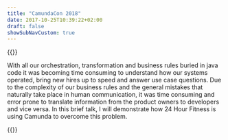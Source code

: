 ```yaml
---
title: "CamundaCon 2018"
date: 2017-10-25T10:39:22+02:00
draft: false
showSubNavCustom: true
---
```



{{<camundacon-talk title="Workflow Automation at Scale" date="Thursday, September 21, 10:30 am" speakers="Jimmy Floyd" headshot="Jimmy.jpg" about="Jimmy Floyd has 20 years of software development experiences in fields ranging from the NASA and the Military to Insurance and Health and Fitness.  Through out my career I have become focused on the problem of code with larges amount of logic complexity and how to develop and maintain it.  That focus is what lead me to Camunda." >}}
<p>
With all our orchestration, transformation and business rules buried in java code it was becoming time consuming to understand how our systems operated, bring new hires up to speed and answer use case questions. Due to the complexity of our business rules and the general mistakes that naturally take place in human communication, it was time consuming and error prone to translate information from the product owners to developers and vice versa.  In this brief talk, I will demonstrate how 24 Hour Fitness is using Camunda to overcome this problem.
</p>
{{</camundacon-talk>}}
